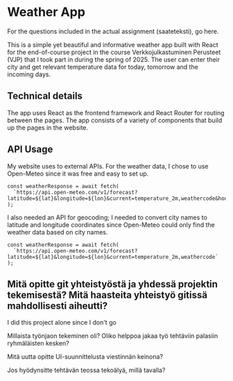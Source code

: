# Weather App

For the questions included in the actual assignment (saateteksti), go here.

This is a simple yet beautiful and informative weather app built with React for the end-of-course project in the course Verkkojulkastuminen Perusteet (VJP) that I took part in during the spring of 2025. The user can enter their city and get relevant temperature data for today, tomorrow and the incoming days.

## Technical details

The app uses React as the frontend framework and React Router for routing between the pages. The app consists of a variety of components that build up the pages in the website.

## API Usage

My website uses to external APIs. For the weather data, I chose to use Open-Meteo since it was free and easy to set up. 

```
const weatherResponse = await fetch(
  `https://api.open-meteo.com/v1/forecast?latitude=${lat}&longitude=${lon}&current=temperature_2m,weathercode&hourly=temperature_2m&daily=weathercode,temperature_2m_max,temperature_2m_min&timezone=auto&forecast_days=7`
);
```

I also needed an API for geocoding; I needed to convert city names to latitude and longitude coordinates since Open-Meteo could only find the weather data based on city names. 

```
const weatherResponse = await fetch(
  `https://api.open-meteo.com/v1/forecast?latitude=${lat}&longitude=${lon}&current=temperature_2m,weathercode`
);

```

## Mitä opitte git yhteistyöstä ja yhdessä projektin tekemisestä? Mitä haasteita yhteistyö gitissä mahdollisesti aiheutti?

I did this project alone since I don't go 

Millaista työnjaon tekeminen oli? Oliko helppoa jakaa työ tehtäviin palasiin ryhmäläisten kesken?

Mitä uutta opitte UI-suunnittelusta viestinnän keinona?

Jos hyödynsitte tehtävän teossa tekoälyä, millä tavalla?